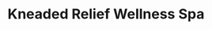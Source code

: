 ---
title: "Kneaded Relief Wellness Spa"
url: /southgate/kneaded-relief-wellness-spa/
shop: beauty
---